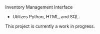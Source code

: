 Inventory Management Interface
- Utilizes Python, HTML, and SQL

This project is currently a work in progress.
